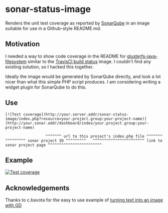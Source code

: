 # sonar-status-image

Renders the unit test coverage as reported by [SonarQube](http://www.sonarqube.org/) in an image suitable for use in a Github-style README.md.

## Motivation

I needed a way to show code coverage in the README for [glusterfs-java-filesystem](https://github.com/semiosis/glusterfs-java-filesystem) similar to the [TravisCI build status](http://docs.travis-ci.com/user/status-images/) image.  I couldn't find any existing solution, so I hacked this together.

Ideally the image would be generated by SonarQube directly, and look a lot nicer than what this simple PHP script produces.  I am considering writing a widget plugin for SonarQube to do this.

## Use

    [![Test coverage](http://your.server.addr/sonar-status-image/index.php?resource=your.project.group:your-project-name)](http://your.sonar.addr/dashboard/index/your.project.group:your-project-name)

                      ^^^^^^^ url to this project's index.php file ^^^^^^^          ^^^^^^^^^ sonar project ID ^^^^^^^^^   ^^^^^^^^^^^^^^^^^^^^^^^ link to sonar project page ^^^^^^^^^^^^^^^^^^^^^^^^

## Example

[![Test coverage](http://sonar.peircean.com:8008/sonar-status-image/?resource=com.peircean.glusterfs:glusterfs-java-filesystem)](http://sonar.peircean.com/dashboard/index/com.peircean.glusterfs:glusterfs-java-filesystem)

## Acknowledgements

Thanks to c.bavota for the easy to use example of [turning text into an image with GD](http://bavotasan.com/2009/turn-text-into-an-image-using-the-php-gd-library/)
